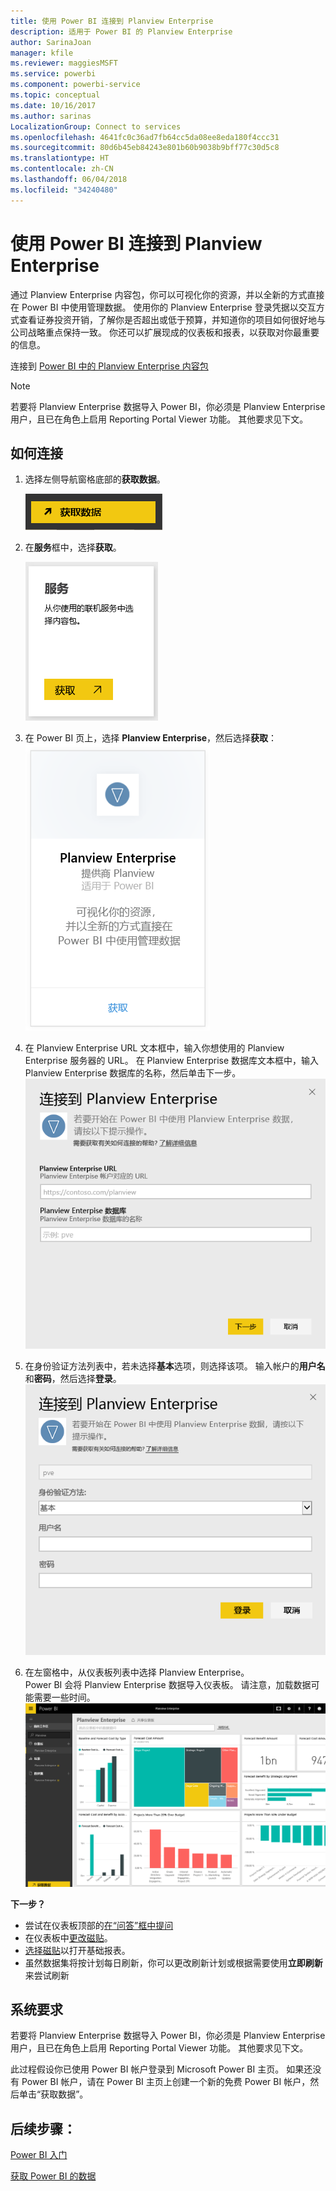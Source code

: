 ```yaml
---
title: 使用 Power BI 连接到 Planview Enterprise
description: 适用于 Power BI 的 Planview Enterprise
author: SarinaJoan
manager: kfile
ms.reviewer: maggiesMSFT
ms.service: powerbi
ms.component: powerbi-service
ms.topic: conceptual
ms.date: 10/16/2017
ms.author: sarinas
LocalizationGroup: Connect to services
ms.openlocfilehash: 4641fc0c36ad7fb64cc5da08ee8eda180f4ccc31
ms.sourcegitcommit: 80d6b45eb84243e801b60b9038b9bff77c30d5c8
ms.translationtype: HT
ms.contentlocale: zh-CN
ms.lasthandoff: 06/04/2018
ms.locfileid: "34240480"
---
```

# <a name="connect-to-planview-enterprise-with-power-bi"></a>使用 Power BI 连接到 Planview Enterprise
通过 Planview Enterprise 内容包，你可以可视化你的资源，并以全新的方式直接在 Power BI 中使用管理数据。 使用你的 Planview Enterprise 登录凭据以交互方式查看证券投资开销，了解你是否超出或低于预算，并知道你的项目如何很好地与公司战略重点保持一致。 你还可以扩展现成的仪表板和报表，以获取对你最重要的信息。

连接到 [Power BI 中的 Planview Enterprise 内容包](https://app.powerbi.com/getdata/services/planview-enterprise)

>[!NOTE]
>若要将 Planview Enterprise 数据导入 Power BI，你必须是 Planview Enterprise 用户，且已在角色上启用 Reporting Portal Viewer 功能。 其他要求见下文。

## <a name="how-to-connect"></a>如何连接
1. 选择左侧导航窗格底部的**获取数据**。
   
    ![](media/service-connect-to-planview/get.png)
2. 在**服务**框中，选择**获取**。
   
    ![](media/service-connect-to-planview/services.png)
3. 在 Power BI 页上，选择 **Planview Enterprise**，然后选择**获取**：  
    ![](media/service-connect-to-planview/planview.png)
4. 在 Planview Enterprise URL 文本框中，输入你想使用的 Planview Enterprise 服务器的 URL。 在 Planview Enterprise 数据库文本框中，输入 Planview Enterprise 数据库的名称，然后单击下一步。  
    ![](media/service-connect-to-planview/params.png)
5. 在身份验证方法列表中，若未选择**基本**选项，则选择该项。 输入帐户的**用户名**和**密码**，然后选择**登录**。  
   ![](media/service-connect-to-planview/creds.png)
6. 在左窗格中，从仪表板列表中选择 Planview Enterprise。  
     Power BI 会将 Planview Enterprise 数据导入仪表板。 请注意，加载数据可能需要一些时间。  
    ![](media/service-connect-to-planview/dashboard.png)

**下一步？**

* 尝试在仪表板顶部的[在“问答”框中提问](power-bi-q-and-a.md)
* 在仪表板中[更改磁贴](service-dashboard-edit-tile.md)。
* [选择磁贴](service-dashboard-tiles.md)以打开基础报表。
* 虽然数据集将按计划每日刷新，你可以更改刷新计划或根据需要使用**立即刷新**来尝试刷新

## <a name="system-requirements"></a>系统要求
若要将 Planview Enterprise 数据导入 Power BI，你必须是 Planview Enterprise 用户，且已在角色上启用 Reporting Portal Viewer 功能。 其他要求见下文。

此过程假设你已使用 Power BI 帐户登录到 Microsoft Power BI 主页。 如果还没有 Power BI 帐户，请在 Power BI 主页上创建一个新的免费 Power BI 帐户，然后单击“获取数据”。

## <a name="next-steps"></a>后续步骤：

[Power BI 入门](service-get-started.md)

[获取 Power BI 的数据](service-get-data.md)